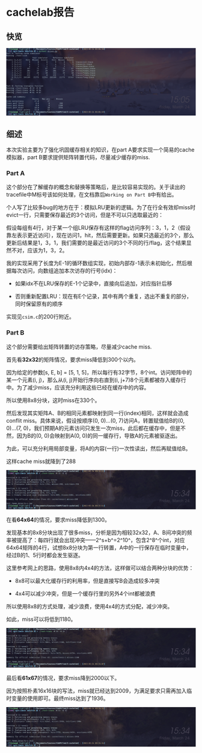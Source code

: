 # cachelab报告

## 快览

![](figures/cachelab.png)

## 细述

本次实验主要为了强化巩固缓存相关的知识，在part A要求实现一个简易的cache模拟器，part B要求提供矩阵转置代码，尽量减少缓存的miss.

### Part A

这个部分在了解缓存的概念和替换等策略后，是比较容易实现的。关于读出的tracefile中M标号该如何处理，在文档靠后`Working on Part B`中有给出。

个人写了比较多bug的地方在于：模拟LRU更新的逻辑。为了在行全有效却miss时evict一行，只需要保存最近的3个访问，但是不可以只选取最近的：

假设每组有4行，对于某一个组LRU保存有这样的flag访问序列：3，1，2（假设靠左表示更近访问），现在访问1，hit，然后需要更新。如果只选最近的3个，那么更新后结果是1，3，1，我们需要的是最近访问的3个不同的行/flag，这个结果显然不对，应该为1，3，2。

我的实现采用了长度为E-1的循环数组实现，初始内部存-1表示未初始化，然后根据每次访问，向数组追加本次访存的行号(idx)：

- 如果idx不在LRU保存的E-1个记录中，直接向后追加，对应指针后移

- 否则重新配置LRU：现在有E个记录，其中有两个重复，选出不重复的部分，同时保留原有的顺序

实现见`csim.c`的200行附近。

### Part B

这个部分需要给出矩阵转置的访存策略，尽量减少cache miss.

首先看**32x32**的矩阵情况，要求miss降低到300个以内。

因为给定的参数[s, E, b] = [5, 1, 5]，所以每行有32字节，8个int。访问矩阵中的某一个元素(i, j)，那么从(i, j)开始行序向右直到(i, j+7)8个元素都被存入缓存行中。为了减少miss，应该充分利用这些已经在缓存中的内容。

所以使用8x8分块，这时miss在330个。

然后发现其实矩阵A、B的相同元素都映射到同一行(index)相同，这样就会造成conflit miss。具体来说，假设按顺序(0, 0)...(0, 7)访问A，转置赋值给B的(0, 0)...(7, 0)，我们预期A的元素访问只发生一次miss，此后都在缓存中，但是不然，因为B的(0, 0)会映射到A(0, 0)的同一缓存行，导致A的元素被驱逐出。

为此，可以充分利用局部变量，将A的内容(一行)一次性读出，然后再赋值给B。

这样cache miss就降到了288

![](figures/cachelab_32.png)

在看**64x64**的情况，要求miss降低到1300。

发现基本的8x8分块出现了很多miss，分析是因为相较32x32，A、B间冲突的频率被提高了：每四行就会出现冲突——2^s+b^=2^10^，包含2^8^个int，对应64x64矩阵的4行，试想8x8分块为第一行转置，A中的一行保存在临时变量中，经过B的1、5行时都会发生驱逐。

这里参考网上的思路，使用8x8内4x4的方法，这样做可以结合两种分块的优势：

- 8x8可以最大化缓存行的利用率，但是直接写B会造成较多冲突

- 4x4可以减少冲突，但是一个缓存行里的另外4个int都被浪费

所以使用8x8的方式处理，减少浪费，使用4x4的方式分配，减少冲突。

如此，miss可以将低到1180。

![](figures/cachelab_64.png)

最后看**61x67**的情况，要求miss降到2000以下。

因为按照朴素16x16块的写法，miss就已经达到2009，为满足要求只需再加入临时变量的使用即可。最终miss达到了1936。

![](figures/cachelab_61.png)
